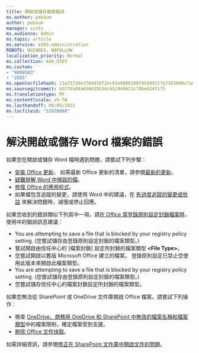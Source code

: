 ```yaml
---
title: 開啟或儲存檔案錯誤
ms.author: pebaum
author: pebaum
manager: scotv
ms.audience: Admin
ms.topic: article
ms.service: o365-administration
ROBOTS: NOINDEX, NOFOLLOW
localization_priority: Normal
ms.collection: Adm_O365
ms.custom:
- "9000583"
- "2685"
ms.openlocfilehash: 13a75338e3784d3df2ec93e8096380f85494317b7161040c7ad60ad830f9211d
ms.sourcegitcommit: b5f7da89a650d2915dc652449623c78be6247175
ms.translationtype: MT
ms.contentlocale: zh-TW
ms.lasthandoff: 08/05/2021
ms.locfileid: "53978080"
---
```

# <a name="resolve-errors-opening-or-saving-word-files"></a>解決開啟或儲存 Word 檔案的錯誤

如果您在開啟或儲存 Word 檔時遇到問題，請嘗試下列步驟：

- [安裝 Office 更新](https://support.office.com/article/2ab296f3-7f03-43a2-8e50-46de917611c5)。 如需最新 Office 更新的清單，請參閱[最新的更新](https://docs.microsoft.com/officeupdates/office-updates-msi)。
- [疑難排解 Word 中損毀的檔](https://docs.microsoft.com/office/troubleshoot/word/damaged-documents-in-word)。
- [修復 Office 的應用程式](https://support.office.com/Article/Repair-an-Office-application-7821d4b6-7c1d-4205-aa0e-a6b40c5bb88b)。
- 如果檔包含追蹤的變更，請使用 Word 中的建議，在 [有過度追蹤的變更或批註](https://docs.microsoft.com/office/troubleshoot/word/word-stops-responding) 來解決問題時，減慢或停止回應。

如果您收到的錯誤類似下列其中一項，請[在 Office 當登錄原則設定封鎖檔案時](https://docs.microsoft.com/office/troubleshoot/settings/file-blocked-in-office)，使用中的錯誤訊息建議：

- You are attempting to save a file that is blocked by your registry policy setting. (您嘗試儲存由登錄原則設定封鎖的檔案類型。)
- 嘗試開啟由信任中心的 [檔案封鎖] 設定所封鎖的檔案類型 **\<File Type\>**。
- 您嘗試開啟以舊版 Microsoft Office 建立的檔案。 登錄原則設定已禁止您使用此版本來開啟此檔案類型。
- You are attempting to save a file that is blocked by your registry policy setting. (您嘗試儲存由登錄原則設定封鎖的檔案類型。)
- 您嘗試儲存信任中心的檔案封鎖設定所封鎖的檔案類型。

如果您無法從 SharePoint 或 OneDrive 文件庫開啟 Office 檔案，請嘗試下列操作：

- 檢查 [OneDrive、商務用 OneDrive 和 SharePoint 中無效的檔案名稱和檔案類型](https://support.office.com/article/64883a5d-228e-48f5-b3d2-eb39e07630fa)中的檔案限制，確定檔案受到支援。 
- [刪除 Office 文件快取](https://support.office.com/article/b1d3765e-d71b-4bb8-99ca-acd22c42995d
)。 

如需詳細資訊，請參閱[修正在 SharePoint 文件庫中開啟文件的問題](https://support.office.com/article/31329fa1-4ad0-47fc-95d8-bb0c5b12a536)。